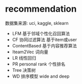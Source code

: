 #  recommendation 
  数据集来源:    uci,  kaggle, sklearn
- LFM     基于邻域个性化召回算法
- CF       协同过滤算法     基于item或user
- ContentBased  基于内容推荐算法
- Iteam2Vec       词向量
- LR       线性回归
- PR  personal rank    个性排名
- Tree  决策树
- WD     排序模型       wide and deep

